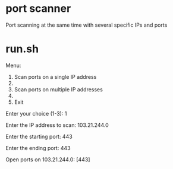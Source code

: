 # port scanner


Port scanning at the same time with several specific IPs and ports

# run.sh

Menu:
1. Scan ports on a single IP address
2. 
3. Scan ports on multiple IP addresses
4.
5. Exit

Enter your choice (1-3): 1

Enter the IP address to scan: 103.21.244.0

Enter the starting port: 443

Enter the ending port: 443

Open ports on 103.21.244.0: [443]
